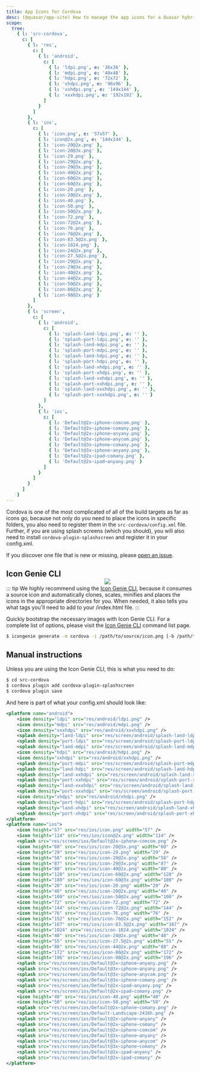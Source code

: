 ```yaml
---
title: App Icons for Cordova
desc: (@quasar/app-vite) How to manage the app icons for a Quasar hybrid mobile app with Cordova.
scope:
  tree:
    { l: 'src-cordova',
      c: [
        { l: 'res',
          c: [
            { l: 'android',
              c: [
                { l: 'ldpi.png', e: '36x36' },
                { l: 'mdpi.png', e: '48x48' },
                { l: 'hdpi.png', e: '72x72' },
                { l: 'xhdpi.png', e: '96x96' },
                { l: 'xxhdpi.png', e: '144x144' },
                { l: 'xxxhdpi.png', e: '192x192' },
              ]
            }
          ]
        },
        { l: 'ios',
          c: [
            { l: 'icon.png', e: '57x57' },
            { l: 'icon@2x.png', e: '144x144' },
            { l: 'icon-20@2x.png' },
            { l: 'icon-20@3x.png' },
            { l: 'icon-29.png' },
            { l: 'icon-29@2x.png' },
            { l: 'icon-29@3x.png' },
            { l: 'icon-40@2x.png' },
            { l: 'icon-60@2x.png' },
            { l: 'icon-60@3x.png' },
            { l: 'icon-20.png' },
            { l: 'icon-20@2x.png' },
            { l: 'icon-40.png' },
            { l: 'icon-50.png' },
            { l: 'icon-50@2x.png' },
            { l: 'icon-72.png' },
            { l: 'icon-72@2x.png' },
            { l: 'icon-76.png' },
            { l: 'icon-76@2x.png' },
            { l: 'icon-83.5@2x.png' },
            { l: 'icon-1024.png' },
            { l: 'icon-24@2x.png' },
            { l: 'icon-27.5@2x.png' },
            { l: 'icon-29@2x.png' },
            { l: 'icon-29@3x.png' },
            { l: 'icon-40@2x.png' },
            { l: 'icon-44@2x.png' },
            { l: 'icon-50@2x.png' },
            { l: 'icon-86@2x.png' },
            { l: 'icon-98@2x.png' }
          ]
        },
        { l: 'screen',
          c: [
            { l: 'android',
              c: [
                { l: 'splash-land-ldpi.png', e: '' },
                { l: 'splash-port-ldpi.png', e: '' },
                { l: 'splash-land-mdpi.png', e: '' },
                { l: 'splash-port-mdpi.png', e: '' },
                { l: 'splash-land-hdpi.png', e: '' },
                { l: 'splash-port-hdpi.png', e: '' },
                { l: 'splash-land-xhdpi.png', e: '' },
                { l: 'splash-port-xhdpi.png', e: '' },
                { l: 'splash-land-xxhdpi.png', e: '' },
                { l: 'splash-port-xxhdpi.png', e: '' },
                { l: 'splash-land-xxxhdpi.png', e: '' },
                { l: 'splash-port-xxxhdpi.png', e: '' }
              ]
            },
            { l: 'ios',
              c: [
                { l: 'Default@2x~iphone~comcom.png' },
                { l: 'Default@2x~iphone~comany.png' },
                { l: 'Default@2x~iphone~anyany.png' },
                { l: 'Default@3x~iphone~anycom.png' },
                { l: 'Default@3x~iphone~comany.png' },
                { l: 'Default@3x~iphone~anyany.png' },
                { l: 'Default@2x~ipad~comany.png' },
                { l: 'Default@2x~ipad~anyany.png' }
              ]
            }
          ]
        }
      ]
    }
---
```


Cordova is one of the most complicated of all of the build targets as far as icons go, because not only do you need to place the icons in specific folders, you also need to register them in the `src-cordova/config.xml` file. Further, if you are using splash screens (which you should), you will also need to install `cordova-plugin-splashscreen` and register it in your config.xml.

If you discover one file that is new or missing, please [open an issue](https://github.com/quasarframework/quasar/issues).

<img src="https://cdn.quasar.dev/img/iconfactory.png" style="float:right;max-width:15%;min-width:240px;padding-top:40px" />

## Icon Genie CLI

::: tip
We highly recommend using the [Icon Genie CLI](/icongenie/introduction), because it consumes a source icon and automatically clones, scales, minifies and places the icons in the appropriate directories for you. When needed, it also tells you what tags you'll need to add to your /index.html file.
:::

Quickly bootstrap the necessary images with Icon Genie CLI. For a complete list of options, please visit the [Icon Genie CLI](/icongenie/command-list) command list page.

```bash
$ icongenie generate -m cordova -i /path/to/source/icon.png [-b /path/to/background.png]
```

## Manual instructions

Unless you are using the Icon Genie CLI, this is what you need to do:

```bash
$ cd src-cordova
$ cordova plugin add cordova-plugin-splashscreen
$ cordova plugin save
```

<doc-tree :def="scope.tree" />

And here is part of what your config.xml should look like:

```xml
<platform name="android">
    <icon density="ldpi" src="res/android/ldpi.png" />
    <icon density="mdpi" src="res/android/mdpi.png" />
    <icon density="xxxhdpi" src="res/android/xxxhdpi.png" />
    <splash density="land-ldpi" src="res/screen/android/splash-land-ldpi.png" />
    <splash density="port-ldpi" src="res/screen/android/splash-port-ldpi.png" />
    <splash density="land-mdpi" src="res/screen/android/splash-land-mdpi.png" />
    <icon density="hdpi" src="res/android/hdpi.png" />
    <icon density="xxhdpi" src="res/android/xxhdpi.png" />
    <splash density="port-mdpi" src="res/screen/android/splash-port-mdpi.png" />
    <splash density="land-hdpi" src="res/screen/android/splash-land-hdpi.png" />
    <splash density="land-xxhdpi" src="res/screen/android/splash-land-xxhdpi.png" />
    <splash density="port-xxhdpi" src="res/screen/android/splash-port-xxhdpi.png" />
    <splash density="land-xxxhdpi" src="res/screen/android/splash-land-xxxhdpi.png" />
    <splash density="port-xxxhdpi" src="res/screen/android/splash-port-xxxhdpi.png" />
    <icon density="xhdpi" src="res/android/xhdpi.png" />
    <splash density="port-hdpi" src="res/screen/android/splash-port-hdpi.png" />
    <splash density="land-xhdpi" src="res/screen/android/splash-land-xhdpi.png" />
    <splash density="port-xhdpi" src="res/screen/android/splash-port-xhdpi.png" />
</platform>
<platform name="ios">
    <icon height="57" src="res/ios/icon.png" width="57" />
    <icon height="114" src="res/ios/icon@2x.png" width="114" />
    <splash src="res/screen/ios/Default@2x~iphone~comcom.png" />
    <icon height="60" src="res/ios/icon-20@3x.png" width="60" />
    <icon height="29" src="res/ios/icon-29.png" width="29" />
    <icon height="58" src="res/ios/icon-29@2x.png" width="58" />
    <icon height="87" src="res/ios/icon-29@3x.png" width="87" />
    <icon height="80" src="res/ios/icon-40@2x.png" width="80" />
    <icon height="120" src="res/ios/icon-60@2x.png" width="120" />
    <icon height="180" src="res/ios/icon-60@3x.png" width="180" />
    <icon height="20" src="res/ios/icon-20.png" width="20" />
    <icon height="40" src="res/ios/icon-20@2x.png" width="40" />
    <icon height="100" src="res/ios/icon-50@2x.png" width="100" />
    <icon height="72" src="res/ios/icon-72.png" width="72" />
    <icon height="144" src="res/ios/icon-72@2x.png" width="144" />
    <icon height="76" src="res/ios/icon-76.png" width="76" />
    <icon height="152" src="res/ios/icon-76@2x.png" width="152" />
    <icon height="167" src="res/ios/icon-83.5@2x.png" width="167" />
    <icon height="1024" src="res/ios/icon-1024.png" width="1024" />
    <icon height="48" src="res/ios/icon-24@2x.png" width="48" />
    <icon height="55" src="res/ios/icon-27.5@2x.png" width="55" />
    <icon height="88" src="res/ios/icon-44@2x.png" width="88" />
    <icon height="172" src="res/ios/icon-86@2x.png" width="172" />
    <icon height="196" src="res/ios/icon-98@2x.png" width="196" />
    <splash src="res/screen/ios/Default@2x~iphone~anyany.png" />
    <splash src="res/screen/ios/Default@3x~iphone~anyany.png" />
    <splash src="res/screen/ios/Default@3x~iphone~anycom.png" />
    <splash src="res/screen/ios/Default@3x~iphone~comany.png" />
    <splash src="res/screen/ios/Default@2x~ipad~anyany.png" />
    <splash src="res/screen/ios/Default@2x~ipad~comany.png" />
    <icon height="40" src="res/ios/icon-40.png" width="40" />
    <icon height="50" src="res/ios/icon-50.png" width="50" />
    <splash src="res/screen/ios/Default@2x~iphone~comany.png" />
    <splash src="res/screen/ios/Default-Landscape-2436h.png" />
    <splash src="res/screen/ios/Default@2x~iphone~anyany" />
    <splash src="res/screen/ios/Default@2x~iphone~comany" />
    <splash src="res/screen/ios/Default@2x~iphone~comcom" />
    <splash src="res/screen/ios/Default@3x~iphone~anyany" />
    <splash src="res/screen/ios/Default@3x~iphone~anycom" />
    <splash src="res/screen/ios/Default@3x~iphone~comany" />
    <splash src="res/screen/ios/Default@2x~ipad~anyany" />
    <splash src="res/screen/ios/Default@2x~ipad~comany" />
</platform>
```
